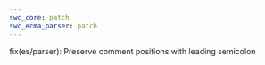 ```yaml
---
swc_core: patch
swc_ecma_parser: patch
---
```


fix(es/parser): Preserve comment positions with leading semicolon
